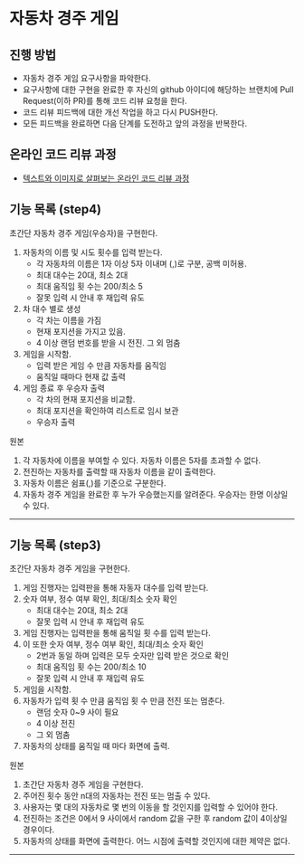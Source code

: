 # 자동차 경주 게임
## 진행 방법
* 자동차 경주 게임 요구사항을 파악한다.
* 요구사항에 대한 구현을 완료한 후 자신의 github 아이디에 해당하는 브랜치에 Pull Request(이하 PR)를 통해 코드 리뷰 요청을 한다.
* 코드 리뷰 피드백에 대한 개선 작업을 하고 다시 PUSH한다.
* 모든 피드백을 완료하면 다음 단계를 도전하고 앞의 과정을 반복한다.

## 온라인 코드 리뷰 과정
* [텍스트와 이미지로 살펴보는 온라인 코드 리뷰 과정](https://github.com/next-step/nextstep-docs/tree/master/codereview)

## 기능 목록 (step4)
초간단 자동차 경주 게임(우승자)을 구현한다.

1. 자동차의 이름 및 시도 횟수를 입력 받는다.
   - 각 자동차의 이름은 1자 이상 5자 이내며 (,)로 구분, 공백 미허용.
   - 최대 대수는 20대, 최소 2대
   - 최대 움직임 횟 수는 200/최소 5
   - 잘못 입력 시 안내 후 재입력 유도
2. 차 대수 별로 생성
   - 각 차는 이름을 가짐
   - 현재 포지션을 가지고 있음.
   - 4 이상 랜덤 번호를 받을 시 전진. 그 외 멈춤
3. 게임을 시작함.
   - 입력 받은 게임 수 만큼 자동차를 움직임
   - 움직일 때마다 현재 값 출력
4. 게임 종료 후 우승자 출력
   - 각 차의 현재 포지션을 비교함.
   - 최대 포지션을 확인하여 리스트로 임시 보관
   - 우승자 출력

원본
1. 각 자동차에 이름을 부여할 수 있다. 자동차 이름은 5자를 초과할 수 없다.
2. 전진하는 자동차를 출력할 때 자동차 이름을 같이 출력한다.
3. 자동차 이름은 쉼표(,)를 기준으로 구분한다.
4. 자동차 경주 게임을 완료한 후 누가 우승했는지를 알려준다. 우승자는 한명 이상일 수 있다.
---

## 기능 목록 (step3)
초간단 자동차 경주 게임을 구현한다.

1. 게임 진행자는 입력판을 통해 자동자 대수를 입력 받는다. 
2. 숫자 여부, 정수 여부 확인, 최대/최소 숫자 확인
   - 최대 대수는 20대, 최소 2대
   - 잘못 입력 시 안내 후 재입력 유도 
3. 게임 진행자는 입력판을 통해 움직일 횟 수를 입력 받는다.
4. 이 또한 숫자 여부, 정수 여부 확인, 최대/최소 숫자 확인
   - 2번과 동일 하며 입력은 모두 숫자만 입력 받은 것으로 확인
   - 최대 움직임 횟 수는 200/최소 10
   - 잘못 입력 시 안내 후 재입력 유도
5. 게임을 시작함.
6. 자동차가 입력 횟 수 만큼 움직임 횟 수 만큼 전진 또는 멈춘다.
    - 랜덤 숫자 0~9 사이 필요
    - 4 이상 전진
    - 그 외 멈춤
7. 자동차의 상태를 움직일 때 마다 화면에 출력.



원본
1. 초간단 자동차 경주 게임을 구현한다.
2. 주어진 횟수 동안 n대의 자동차는 전진 또는 멈출 수 있다.
3. 사용자는 몇 대의 자동차로 몇 번의 이동을 할 것인지를 입력할 수 있어야 한다.
4. 전진하는 조건은 0에서 9 사이에서 random 값을 구한 후 random 값이 4이상일 경우이다.
5. 자동차의 상태를 화면에 출력한다. 어느 시점에 출력할 것인지에 대한 제약은 없다.

---

